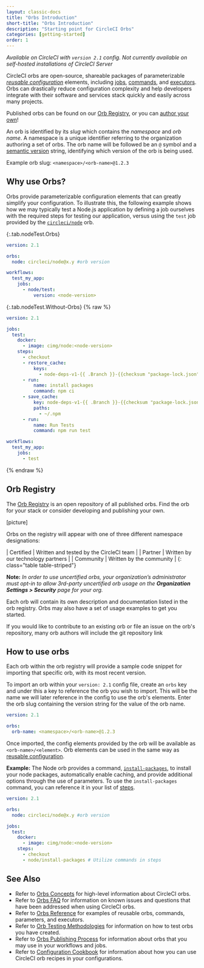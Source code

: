 ```yaml
---
layout: classic-docs
title: "Orbs Introduction"
short-title: "Orbs Introduction"
description: "Starting point for CircleCI Orbs"
categories: [getting-started]
order: 1
---
```


_Available on CircleCI with `version 2.1` config. Not currently available on self-hosted installations of CircleCI Server_

CircleCI orbs are open-source, shareable packages of parameterizable _[reusable configuration]({{site.baseurl}}/2.0/reusing-config/)_ elements, including [jobs]({{site.baseurl}}/2.0/reusing-config/#authoring-parameterized-jobs), [commands]({{site.baseurl}}/2.0/reusing-config/#authoring-reusable-commands), and [executors]({{site.baseurl}}/2.0/reusing-config/#executor). Orbs can drastically reduce configuration complexity and help developers integrate with their software and services stack quickly and easily across many projects.

Published orbs can be found on our [Orb Registry](https://circleci.com/orbs/registry/), or you can [author your own]()!

An orb is identified by its _slug_ which contains the _namespace_ and _orb name_. A namespace is a unique identifier referring to the organization authoring a set of orbs. The orb name will be followed be an `@` symbol and a [semantic version](https://semver.org/) string, identifying which version of the orb is being used.

Example orb slug: `<namespace>/<orb-name>@1.2.3`

## Why use Orbs?

Orbs provide parameterizable configuration elements that can greatly simplify your configuration. To illustrate this, the following example shows how we may typically test a Node.js application by defining a job ourselves with the required steps for testing our application, versus using the `test` job provided by the [`circleci/node`](https://circleci.com/orbs/registry/orb/circleci/node) orb.

{:.tab.nodeTest.Orbs}
```yaml
version: 2.1

orbs:
  node: circleci/node@x.y #orb version

workflows:
  test_my_app:
    jobs:
      - node/test:
          version: <node-version>
```

{:.tab.nodeTest.Without-Orbs}
{% raw %}
```yaml
version: 2.1

jobs:
  test:
    docker:
      - image: cimg/node:<node-version>
    steps:
      - checkout
      - restore_cache:
          keys:
            - node-deps-v1-{{ .Branch }}-{{checksum "package-lock.json"}}
      - run:
          name: install packages
          command: npm ci
      - save_cache:
          key: node-deps-v1-{{ .Branch }}-{{checksum "package-lock.json"}}
          paths:
            - ~/.npm
      - run:
          name: Run Tests
          command: npm run test

workflows:
  test_my_app:
    jobs:
      - test

```
{% endraw %}

## Orb Registry

The [Orb Registry](https://circleci.com/orbs/registry/) is an open repository of all published orbs. Find the orb for your stack or consider developing and publishing your own.

[picture]

Orbs on the registry will appear with one of three different namespace designations:

| Certified   | Written and tested by the CircleCI team  |
| Partner  | Written by our technology partners  |
| Community | Written by the community  |
{: class="table table-striped"}

**Note:** _In order to use uncertified orbs, your organization’s administrator must opt-in to allow 3rd-party uncertified orb usage on the **Organization Settings > Security** page for your org._

Each orb will contain its own description and documentation listed in the orb registry. Orbs may also have a set of usage examples to get you started.

If you would like to contribute to an existing orb or file an issue on the orb's repository, many orb authors will include the git repository link

## How to use orbs

Each orb within the orb registry will provide a sample code snippet for importing that specific orb, with its most recent version.

To import an orb within your `version: 2.1` config file, create an `orbs` key and under this a key to reference the orb you wish to import. This will be the name we will later reference in the config to use the orb's elements. Enter the orb slug containing the version string for the value of the orb name.

```yaml
version: 2.1

orbs:
  orb-name: <namespace>/<orb-name>@1.2.3
```

Once imported, the config elements provided by the orb will be available as `<orb-name>/<element>`. Orb elements can be used in the same way as [reusable configuration]({{site.baseurl}}/2.0/reusing-config/).

**Example:**
The Node orb provides a command, [`install-packages`](https://circleci.com/orbs/registry/orb/circleci/node#commands-install-packages), to install your node packages, automatically enable caching, and provide additional options through the use of parameters. To use the `install-packages` command, you can reference it in your list of [steps](https://circleci.com/docs/2.0/configuration-reference/#steps).

```yaml
version: 2.1

orbs:
  node: circleci/node@x.y #orb version

jobs:
  test:
    docker:
      - image: cimg/node:<node-version>
    steps:
      - checkout
      - node/install-packages # Utilize commands in steps
```


## See Also
- Refer to [Orbs Concepts]({{site.baseurl}}/2.0/using-orbs/) for high-level information about CircleCI orbs.
- Refer to [Orbs FAQ]({{site.baseurl}}/2.0/orbs-faq/) for information on known issues and questions that have been addressed when using CircleCI orbs.
- Refer to [Orbs Reference]({{site.baseurl}}/2.0/reusing-config/) for examples of reusable orbs, commands, parameters, and executors.
- Refer to [Orb Testing Methodologies]({{site.baseurl}}/2.0/testing-orbs/) for information on how to test orbs you have created.
- Refer to [Orbs Publishing Process]({{site.baseurl}}/2.0/creating-orbs/) for information about orbs that you may use in your workflows and jobs.
- Refer to [Configuration Cookbook]({{site.baseurl}}/2.0/configuration-cookbook/) for information about how you can use CircleCI orb recipes in your configurations.
